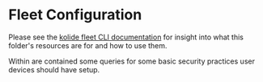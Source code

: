 # Fleet Configuration

Please see the [kolide fleet CLI documentation](https://github.com/kolide/fleet/tree/master/docs/cli) for insight into what this folder's resources are for and how to use them.

Within are contained some queries for some basic security practices user devices should have setup. 